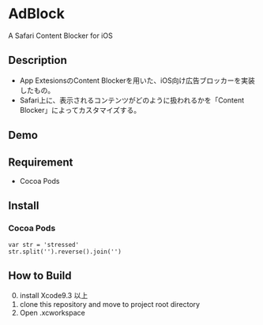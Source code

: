 AdBlock
=======
A Safari Content Blocker for iOS

## Description
* App ExtesionsのContent Blockerを用いた、iOS向け広告ブロッカーを実装したもの。
* Safari上に、表示されるコンテンツがどのように扱われるかを「Content Blocker」によってカスタマイズする。

## Demo

## Requirement
* Cocoa Pods

## Install

### Cocoa Pods

```bush
var str = 'stressed'
str.split('').reverse().join('')
```


## How to Build
0. install Xcode9.3 以上
1. clone this repository and move to project root directory
2. Open .xcworkspace
